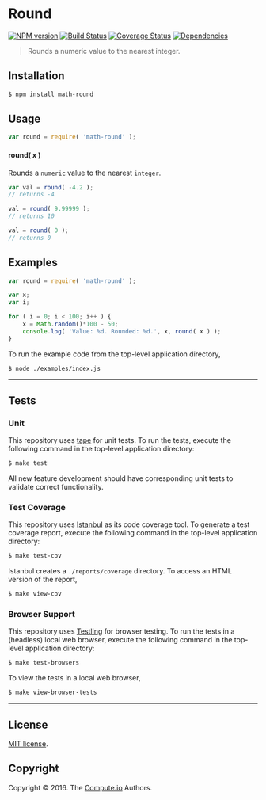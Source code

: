 Round
===
[![NPM version][npm-image]][npm-url] [![Build Status][build-image]][build-url] [![Coverage Status][coverage-image]][coverage-url] [![Dependencies][dependencies-image]][dependencies-url]

> Rounds a numeric value to the nearest integer.


## Installation

``` bash
$ npm install math-round
```


## Usage

``` javascript
var round = require( 'math-round' );
```

#### round( x )

Rounds a `numeric` value to the nearest `integer`.

``` javascript
var val = round( -4.2 );
// returns -4

val = round( 9.99999 );
// returns 10

val = round( 0 );
// returns 0
```


## Examples

``` javascript
var round = require( 'math-round' );

var x;
var i;

for ( i = 0; i < 100; i++ ) {
	x = Math.random()*100 - 50;
	console.log( 'Value: %d. Rounded: %d.', x, round( x ) );
}
```

To run the example code from the top-level application directory,

``` bash
$ node ./examples/index.js
```


---
## Tests

### Unit

This repository uses [tape][tape] for unit tests. To run the tests, execute the following command in the top-level application directory:

``` bash
$ make test
```

All new feature development should have corresponding unit tests to validate correct functionality.


### Test Coverage

This repository uses [Istanbul][istanbul] as its code coverage tool. To generate a test coverage report, execute the following command in the top-level application directory:

``` bash
$ make test-cov
```

Istanbul creates a `./reports/coverage` directory. To access an HTML version of the report,

``` bash
$ make view-cov
```


### Browser Support

This repository uses [Testling][testling] for browser testing. To run the tests in a (headless) local web browser, execute the following command in the top-level application directory:

``` bash
$ make test-browsers
```

To view the tests in a local web browser,

``` bash
$ make view-browser-tests
```

<!-- [![browser support][browsers-image]][browsers-url] -->


---
## License

[MIT license](http://opensource.org/licenses/MIT).


## Copyright

Copyright &copy; 2016. The [Compute.io][compute-io] Authors.


[npm-image]: http://img.shields.io/npm/v/math-round.svg
[npm-url]: https://npmjs.org/package/math-round

[build-image]: http://img.shields.io/travis/math-io/round/master.svg
[build-url]: https://travis-ci.org/math-io/round

[coverage-image]: https://img.shields.io/codecov/c/github/math-io/round/master.svg
[coverage-url]: https://codecov.io/github/math-io/round?branch=master

[dependencies-image]: http://img.shields.io/david/math-io/round.svg
[dependencies-url]: https://david-dm.org/math-io/round

[dev-dependencies-image]: http://img.shields.io/david/dev/math-io/round.svg
[dev-dependencies-url]: https://david-dm.org/dev/math-io/round

[github-issues-image]: http://img.shields.io/github/issues/math-io/round.svg
[github-issues-url]: https://github.com/math-io/round/issues

[tape]: https://github.com/substack/tape
[istanbul]: https://github.com/gotwarlost/istanbul
[testling]: https://ci.testling.com

[compute-io]: https://github.com/compute-io/
